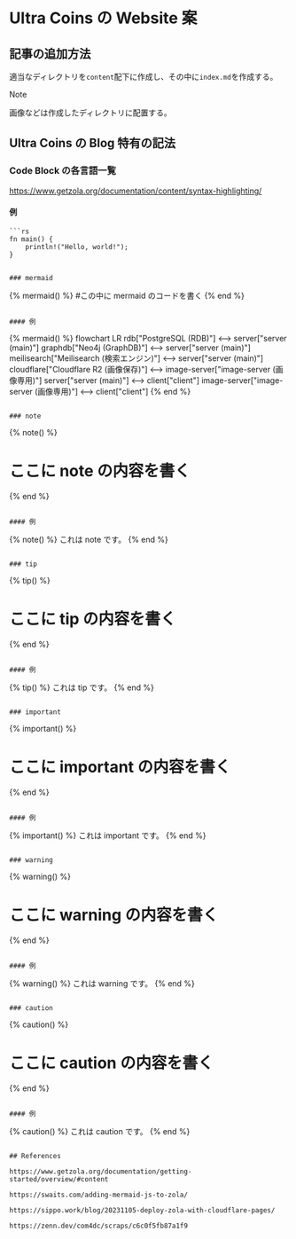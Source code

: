 # Ultra Coins の Website 案

## 記事の追加方法

適当なディレクトリを`content`配下に作成し、その中に`index.md`を作成する。

> [!NOTE]
> 画像などは作成したディレクトリに配置する。

## Ultra Coins の Blog 特有の記法

### Code Block の各言語一覧

https://www.getzola.org/documentation/content/syntax-highlighting/

#### 例

````
```rs
fn main() {
    println!("Hello, world!");
}
````

```

### mermaid

```

{% mermaid() %} #この中に mermaid のコードを書く
{% end %}

```

#### 例

```

{% mermaid() %}
flowchart LR
rdb["PostgreSQL (RDB)"] <--> server["server (main)"]
graphdb["Neo4j (GraphDB)"] <--> server["server (main)"]
meilisearch["Meilisearch (検索エンジン)"] <--> server["server (main)"]
cloudflare["Cloudflare R2 (画像保存)"] <--> image-server["image-server (画像専用)"]
server["server (main)"] <--> client["client"]
image-server["image-server (画像専用)"] <--> client["client"]
{% end %}

```

### note

```

{% note() %}

# ここに note の内容を書く

{% end %}

```

#### 例

```

{% note() %}
これは note です。
{% end %}

```

### tip

```

{% tip() %}

# ここに tip の内容を書く

{% end %}

```

#### 例

```

{% tip() %}
これは tip です。
{% end %}

```

### important

```

{% important() %}

# ここに important の内容を書く

{% end %}

```

#### 例

```

{% important() %}
これは important です。
{% end %}

```

### warning

```

{% warning() %}

# ここに warning の内容を書く

{% end %}

```

#### 例

```

{% warning() %}
これは warning です。
{% end %}

```

### caution

```

{% caution() %}

# ここに caution の内容を書く

{% end %}

```

#### 例

```

{% caution() %}
これは caution です。
{% end %}

```

## References

https://www.getzola.org/documentation/getting-started/overview/#content

https://swaits.com/adding-mermaid-js-to-zola/

https://sippo.work/blog/20231105-deploy-zola-with-cloudflare-pages/

https://zenn.dev/com4dc/scraps/c6c0f5fb87a1f9

```

```

```

```

```

```

```

```

```
